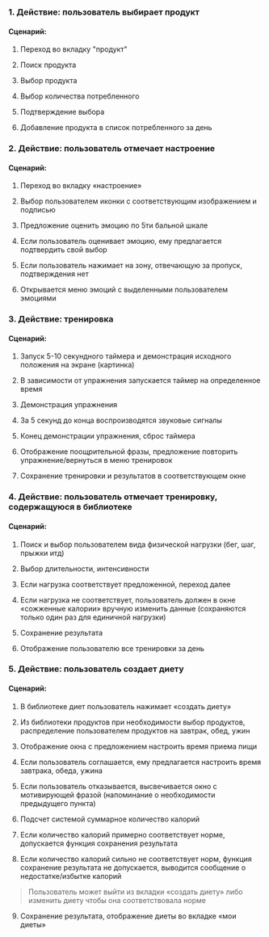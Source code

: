 ### 1. Действие: пользователь выбирает продукт

#### Сценарий:  

1.	Переход во вкладку "продукт"  

2. Поиск продукта

3. Выбор продукта

4. Выбор количества потребленногo

5.	Подтверждение выбора

6.	Добавление продукта в список потребленного за день 


  
  
  
### 2. Действие: пользователь отмечает настроение 

#### Сценарий:  

1.	Переход во вкладку «настроение» 

2.	Выбор пользователем иконки с соответствующим изображением и подписью  

3.	Предложение оценить эмоцию по 5ти бальной шкале  

4.	Если пользователь оценивает эмоцию, ему предлагается подтвердить свой выбор  

5.	Если пользователь нажимает на зону, отвечающую за пропуск, подтверждения нет  

6.	Открывается меню эмоций с выделенными пользователем эмоциями  
  
  

### 3.  Действие: тренировка

#### Сценарий:  

1.	Запуск 5-10 секундного таймера и демонстрация исходного положения на экране (картинка) 

2.	В зависимости от упражнения запускается таймер на определенное время  

3.	Демонстрация упражнения 

4.	За 5 секунд до конца воспроизводятся звуковые сигналы  

5.	Конец демонстрации упражнения, сброс таймера  

6.	Отображение поощрительной фразы, предложение повторить упражнение/вернуться в меню тренировок  

7.	Сохранение тренировки и результатов в соответствующем окне  


### 4. Действие: пользователь отмечает тренировку, содержащуюся в библиотеке

#### Сценарий:
1.	Поиск и выбор пользователем вида физической нагрузки (бег, шаг, прыжки итд)  

2.	Выбор длительности, интенсивности   

3.	Если нагрузка соответствует предложенной, переход далее  

4.	Если нагрузка не соответствует, пользователь должен в окне «сожженные калории» вручную изменить данные (сохраняются только один раз для единичной нагрузки)  

5.	Сохранение результата  

6.	Отображение пользователю все тренировки за день



### 5. Действие: пользователь создает диету

#### Сценарий:
1.	В библиотеке диет пользователь нажимает «создать диету»  

2.	Из библиотеки продуктов при необходимости выбор продуктов, распределение пользователем продуктов на завтрак, обед, ужин  

3.	Отображение окна с предложением настроить время приема пищи  

4.	Если пользователь соглашается, ему предлагается настроить время завтрака, обеда, ужина  

5.	Если пользователь отказывается, высвечивается окно с мотивирующей фразой (напоминание о необходимости предыдущего пункта)  

6.	Подсчет системой суммарное количество калорий  

7.	Если количество калорий примерно соответствует норме, допускается функция сохранения результата  

8.	Если количество калорий сильно не соответствует норм, функция сохранение результата не допускается, выводится сообщение о недостатке/избытке калорий  

> Пользователь может выйти из вкладки «создать диету» либо изменить диету чтобы она соответствовала норме  

9.	Сохранение результата, отображение диеты во вкладке «мои диеты»  



